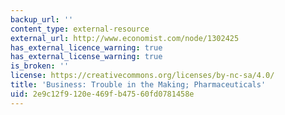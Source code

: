 ```yaml
---
backup_url: ''
content_type: external-resource
external_url: http://www.economist.com/node/1302425
has_external_licence_warning: true
has_external_license_warning: true
is_broken: ''
license: https://creativecommons.org/licenses/by-nc-sa/4.0/
title: 'Business: Trouble in the Making; Pharmaceuticals'
uid: 2e9c12f9-120e-469f-b475-60fd0781458e
---
```

